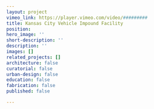 ```yaml
---
layout: project
vimeo_link: https://player.vimeo.com/video/#########
title: Kansas City Vehicle Impound Facility
position: 
hero_image: ''
short-description: ''
description: ''
images: []
related_projects: []
architecture: false
curatorial: false
urban-design: false
education: false
fabrication: false
published: false

---
```

